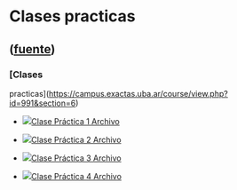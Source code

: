 # Clases practicas
([fuente](https://campus.exactas.uba.ar/course/view.php?id=991&section=6))
---
### [Clases
practicas](https://campus.exactas.uba.ar/course/view.php?id=991&section=6)

  - [![ ](https://campus.exactas.uba.ar/theme/image.php/aardvark/core/1524598950/f/pdf-24)Clase Práctica 1 Archivo](https://campus.exactas.uba.ar/mod/resource/view.php?id=52660)

  - [![ ](https://campus.exactas.uba.ar/theme/image.php/aardvark/core/1524598950/f/pdf-24)Clase Práctica 2 Archivo](https://campus.exactas.uba.ar/mod/resource/view.php?id=52661)

  - [![ ](https://campus.exactas.uba.ar/theme/image.php/aardvark/core/1524598950/f/pdf-24)Clase Práctica 3 Archivo](https://campus.exactas.uba.ar/mod/resource/view.php?id=52662)

  - [![ ](https://campus.exactas.uba.ar/theme/image.php/aardvark/core/1524598950/f/pdf-24)Clase Práctica 4 Archivo](https://campus.exactas.uba.ar/mod/resource/view.php?id=52663)

